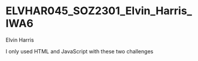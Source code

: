 # ELVHAR045_SOZ2301_Elvin_Harris_IWA6

Elvin Harris

I only used HTML and JavaScript with these two challenges
